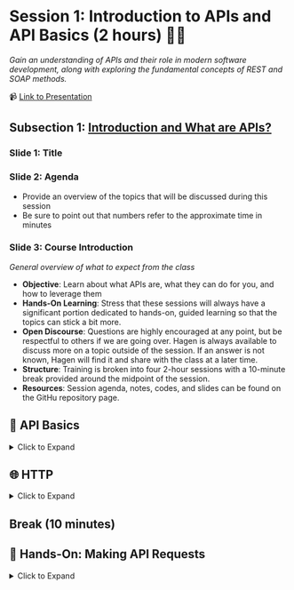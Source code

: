 # Session 1: Introduction to APIs and API Basics (2 hours) 👨‍🏫
_Gain an understanding of APIs and their role in modern software development, along with exploring the fundamental concepts of REST and SOAP methods._

📹 [Link to Presentation](https://www.beautiful.ai/-Nc2hq90RBkzxASYEW83)

## Subsection 1: [Introduction and What are APIs?](https://github.com/rogers-obrien-rad/api-alchemy/blob/main/documents/session1/s1_agenda.md#introduction-and-what-are-apis-10-minutes)

### Slide 1: Title

### Slide 2: Agenda
* Provide an overview of the topics that will be discussed during this session
* Be sure to point out that numbers refer to the approximate time in minutes

### Slide 3: Course Introduction
_General overview of what to expect from the class_
* **Objective**: Learn about what APIs are, what they can do for you, and how to leverage them
* **Hands-On Learning**: Stress that these sessions will always have a significant portion dedicated to hands-on, guided learning so that the topics can stick a bit more.
* **Open Discourse**: Questions are highly encouraged at any point, but be respectful to others if we are going over. Hagen is always available to discuss more on a topic outside of the session. If an answer is not known, Hagen will find it and share with the class at a later time.
* **Structure**: Training is broken into four 2-hour sessions with a 10-minute break provided around the midpoint of the session.
* **Resources**: Session agenda, notes, codes, and slides can be found on the GitHu repository page.

## 👶 API Basics
<details><summary>Click to Expand</summary>
<hr>

### Slide 5: Definition of APIs
_Overview of what an API is with examples_

> An Application Programming Interface is a set of protocols that allows different software applications to communicate, interact, and share data with each other.
* Watch [video](https://www.youtube.com/watch?v=s7wmiS2mSXY)
* Additional examples of APIs
  * **Weather Apps**: Weather apps use APIs to access real-time weather data from external sources. These APIs provide accurate and up-to-date information. By leveraging APIs, weather apps avoid the need to collect and maintain their own weather data.
  * **Social Media**: When you click "Share", an API is invoked, sending the data to the respective social media platform. The platform's API processes the request, posts the content, and provides feedback to the user.
  * **Payment Apps**: When you initiate a payment, the app sends transaction details to the payment gateway's API. The API handles payment authorization, processes the transaction, and returns a response to the app

### Slide 6: Advantages of APIs

#### Efficiency
* **Time savings**: No manual data entry and no manual code development. Simply use the API to pull the data you need.
* **Interoperability**: APIs allow you to interface with the main platform using a variety of applications. You can use almost any popular programming language and there are services that we will use later that make the job even easier. 
* **Scalability**: You aren't storing the data on your device or in your application which allows your application to run faster and you don't have to deal with paying for storage. 

#### Innovation
* **Integrate faster**: You are relying on other people who are likely more experienced software developers to create pathways to the data you want. Once those pathways are created, you can quickly push and/or pull the data you need. You can also leverage their platform to get things like continuous and real-time updates.
* **Integrate more**: You can scale up the amount of information you pull into your application by using APIs from a wide variety of platforms to provide a richer experience.

#### Cost and Flexibility
* **Save costs and resources**: You can focus on the analysis side of things rather than the data gathering. Or you can discover ways to use the API to speed up your process that aren't available on the UI. 
* **Reduced maintenance**: If you created your process to push or pull data, you would personally need to maintain that. If you use APIs, the platform will ensure that these pathways remain stable even if they change how their front- or back-end works. 
* **Choose what you need**: API pathways are generally specific to what functions they can accomplish. Rather than doing bulk actions that could be time-consuming or provide excessive information, you can do exactly what you like. 

### Slide 7: Case Studies

#### [McBroken](https://mcbroken.com/)
_The McBroken app uses the McDonald's API to track the availability of working ice cream machines at various locations in real-time, providing users with up-to-date information on whether they can get frozen treats._
* Software Developer reverse-engineered the McDonald's ordering API to send an order worth $18,752 of McFlurries to every McDonald's in the US
* Based on whether the item can be added to your cart determines if the machine is working or not

#### Pokemon Go
_Pokémon Go is an augmented reality mobile game that uses real-world locations and the camera on players' smartphones to allow them to catch virtual Pokémon in their surroundings._
* Utilizes the Google Maps API to display Pokemon in your environment

#### Procore Permissioning
_Procore is a cloud-based construction management platform that provides tools for project management, collaboration, scheduling, and financial management._
* Procore provides permissions templates that sometimes can only be applied on a per-person basis
* If we wanted to specify _everyone's_ permissions for a given project, someone would have to go through each individual and update their permissions.
* We can use the Procore API to do this for us by automating the process. We still have to go one-by-one, but the computer can change someone's permissions in a matter of milliseconds while it might take a user 10 seconds to do the same process (not to mention it would be incredibly boring). 

### Slide 8: API Architecture
_How the rules of an API are setup to ensure smooth communication_

#### REST (Representational State Transfer):
* Modern and simple way for software to communicate over the internet
* Communication is like talking to a waiter: you ask for things (GET), give new things (POST), update (PUT), or remove (DELETE)
* Simple and straightforward
* Uses URLs to represent different resources (like menu items), and you use different actions (HTTP methods) to interact with those resources

#### SOAP (Simple Object Access Protocol):
* Like sending a package with instructions and details
* More structured and formal than REST
* Often used in big businesses
* Communication is more like writing a letter: you need to follow specific rules
* Can use different delivery methods (transport protocols) like HTTP, SMTP (email), etc.
* Has a fixed structure (XML) for messages, making sure everyone understands the message format

### Slide 9: SOAP Overview
* **Principle**: Uses more formal rules, like sending a detailed package with instructions.
* **Use Cases**: Suited for complex applications, often used in big businesses and industries where strict communication is needed.
* **Advantages**: Structured and secure. Provides strict standards for messaging and security, suitable for enterprise scenarios.
* **Disadvantages**: Heavier and more complex compared to REST. May not be suitable for lightweight applications.

### Slide 10: REST Overview
* **Principle**: Uses simple rules to communicate over the internet, like talking to a waiter to order food.
* **Use Cases**: Best for simpler applications like mobile apps and websites, where quick communication is important.
* **Advantages**: Easy to understand, lightweight, and flexible. Works well for microservices and modern web applications.
* **Disadvantages**: Less structured than SOAP, not ideal for complex enterprise-level applications.

### Slide 11: Process Overview
_General process when invoking an API_

**Client-Server Architecture**: The API process relies on a client-server model where the client makes requests and the server processes and responds.

1. **Request**:
   * Initiating Point: The client sends a request using an HTTP method
   * Contains Data: In some cases, the request carries data (like user credentials, or the specifics of the data being requested)
2. **Server**:
   * Processing Center: The server processes the request, interacts with a databases or other necessary component, and creates an appropriate response
   * May Involve Logic: Depending on the request, the server might execute certain logic or computations before formulating a response
4. **Response**:
   * Feedback Mechanism: After processing, the server sends back a response which might contain data, confirmation of a successful operation, or an error message
   * Formats: Responses can come in various formats, commonly JSON or XML, which the client software can then interpret and display or use as needed
5. **HTTP**:
   * Standard Protocol: HTTP is the foundation of data communication for the World Wide Web, used here to transfer requests and responses
   * Status Codes: HTTP responses contain status codes that indicate the result of the request
6. **Cycle Continues**: Depending on the application and user actions, this process can happen repeatedly, ensuring real-time interaction and data retrieval

### 🔑 Key Points (Slide 12)
_Summary from the API Basics section_

1. **APIs Enhance Software Communication**: Application Programming Interfaces (APIs) enable different software applications to interact and share data seamlessly, from weather updates to payment authorizations.
2. **APIs Drive Efficiency and Innovation**: They offer time savings, scalability, and swift integration capabilities, letting developers focus more on innovation and less on maintenance.
3. **Real-world API Applications**: Apps like McBroken and Pokémon Go utilize APIs for real-time data and augmented reality, while platforms like Procore automate repetitive tasks.
4. **API Architectures Vary in Complexity**: While REST offers a simpler, more modern communication method akin to ordering food, SOAP provides a structured approach resembling a detailed package with instructions.
5. **API Communication Process**: The typical API process involves a client sending a request to a server, which then processes the request and returns an appropriate response to the client. This interaction ensures timely and accurate data exchange between systems.

<hr>
</details>

## 🌐 HTTP
<details><summary>Click to Expand</summary>
<hr>

### Slide 14: HTTP Structure

#### Start Line
_First line of the request/response_

For requests, the start line is called the "Request Line" and includes:
* HTTP method
* URL of the resource being requested
* Parameters
* version of the HTTP protocol being used

For responses, the start line is called the "Status Line" and includes:
* three-digit status code
* text description of status
* version of the HTTP protocol being used

#### Headers
_Additional lines that include important, standardized information for the HTTP request/response_

You can find available Header options [here](https://en.wikipedia.org/wiki/List_of_HTTP_header_fields), but some of the more common ones include:
* **Authorization**: credentials
* **Content-Type**: media type for the body of the request/response
* **Host**: domain name of the server i.e. google.com

#### Blank Line
_Tells the program that the previous values were for the header while the following are for the body_

#### Body
_Optional component that carries additional data sent with the request/response, such as form data or request payload._

For requests, the body is often formatted in:
* JSON
* XML

For responses, the body is often formatted in:
* JSON
* XML
* HTML

### ❔ What are some HTTP Request Methods?

### Slide 16: HTTP Methods
_The data manipulation methods used by APIs_

There are [9 HTTP methods in HTTP v1.1](https://developer.mozilla.org/en-US/docs/Web/HTTP/Methods), but there are four/five ones that are commonly used:
* **POST**: Used to send data to the server, for example, customer information, file upload, etc.
* **GET**: Used to retrieve information from the given server using a given URI. Requests using GET should only retrieve data and should have no other effect on the data.
* **PUT**: Replaces all current representations of the target resource with the uploaded content.
* **PATCH**: Applies partial modifications to a resource.
* **DELETE**: Removes the specified resource.

### ❔ What are some HTTP Response Status Codes?

### Slide 18: Response Status Codes
_Basic breakdown of the status codes you might see when making API calls_

#### 100s - Informational
An informational response indicates that the request was received and understood. It is issued on a provisional basis while request processing continues. It alerts the client to wait for a final response.

#### 200s - Success
These status codes indicates the action requested by the client was received, understood, and accepted. Common success status codes include (but are not limited to):
* **200 OK**: Standard response for successful HTTP requests. The actual response will depend on the request method used.
* **201 Created**: The request has been fulfilled, resulting in the creation of a new resource.

#### 300s - Additional Steps
This class of status code indicates the client must take additional action to complete the request. Many of these status codes are used in URL redirection.

#### 400s - Client-side Error
This class of status code is intended for situations in which the error seems to have been caused by the client. Some common 400 status codes are:
* **400 Bad Request**: The server cannot or will not process the request due to an apparent client error (bad request syntax, size too large, invalid request message framing, or deceptive request routing)
* **401 Unauthorized**: For use when authentication is required and has failed or has not yet been provided
* **403 Forbidden**: The request contained valid data and was understood by the server, but the server is refusing action. This may be due to the user not having the necessary permissions for a resource or needing an account of some sort, or attempting a prohibited action.
* **404 Not Found**: The requested resource could not be found but may be available in the future. Subsequent requests by the client are permissible.

#### 500s - Server-side Error
Response status codes beginning with the digit "5" indicate cases in which the server is aware that it has encountered an error or is otherwise incapable of performing the request.

### Slide 19: POST Request 
```http
POST /api/users HTTP/1.1
Host: example.com
Content-Type: application/json

{
    "username": "newuser",
    "email": "newuser@example.com",
    "password": "securepassword"
}
```

Identify the key components:
1. Request Line
   * Method: `POST`
   * URL: `/api/users`
   * HTTP Version: `HTTP/1.1`
2. Headers
   * Header 1: `Host: example.com`
   * Header 2: `Content-Type: application/json`
3. Blank Line
4. Body
   * JSON Form:
   ```json
   {
       "username": "newuser",
       "email": "newuser@example.com",
       "password": "securepassword"
   }
   ```

### Slide 20: POST Response
```http
HTTP/1.1 201 Created
Content-Type: application/json

{
    "id": 123,
    "username": "newuser",
    "email": "newuser@example.com"
}
```

Identify the key components:
1. Status Line
   * HTTP Version: `HTTP/1.1`
   * Status Code: `201`
   * Status Text: `Created`
2. Headers
   * Header 1: `Content-Type: application/json`
3. Blank Line
4. Body
   * JSON Form:
   ```
   {
       "id": 123,
       "username": "newuser",
       "email": "newuser@example.com"
   }
   ```

### Slide 21: GET Request
```http
GET /api/users?username=newuser HTTP/1.1
Host: example.com
```

Identify the key components:
1. Request Line
   * Method: `GET`
   * URL: `/api/users`
   * Query Parameters: `?username=newuser`
   * HTTP Version: `HTTP/1.1`
2. Headers
   * Header 1: `Host: example.com`

❗ **Important**: We cannot include a body in a GET request so if we need to specify additional information, we do so through the use of query parameters included in the URL.

### Slide 22: GET Response
```http
HTTP/1.1 200 OK
Content-Type: application/json

{
    "id": 123,
    "username": "newuser",
    "email": "newuser@example.com",
    "bio": "User's biography"
}
```

Identify the key components:
1. Status Line
   * HTTP Version: `HTTP/1.1`
   * Status Code: `200`
   * Status Text: `OK`
2. Headers
   * Header 1: `Content-Type: application/json`
3. Blank Line
4. Body
   * JSON Form:
   ```
   {
       "id": 123,
       "username": "newuser",
       "email": "newuser@example.com",
       "bio": "User's biography"
   }
   ```

### Slide 23: PATCH Request
```http
PATCH /api/users/123 HTTP/1.1
Host: example.com
Content-Type: application/json

{
    "bio": "Updated bio"
}
```

Identify the key components:
1. Request Line
   * Method: `PATCH`
   * URL: `/api/users/123`
   * HTTP Version: `HTTP/1.1`
2. Headers
   * Header 1: `Host: example.com`
   * Header 2: `Content-Type: application/json`
3. Blank Line
4. Body
   * JSON Form:
   ```json
   {
       "bio": "Updated bio"
   }
   ```

### Slide 24: PATCH Response
```http
HTTP/1.1 200 OK
Content-Type: application/json

{
    "id": 123,
    "username": "existinguser",
    "email": "existinguser@example.com",
    "bio": "Updated bio"
}
```

Identify the key components:
1. Status Line
   * HTTP Version: `HTTP/1.1`
   * Status Code: `200`
   * Status Text: `OK`
2. Headers
   * Header 1: `Content-Type: application/json`
3. Blank Line
4. Body
   * JSON Form:
   ```
   {
       "id": 123,
       "username": "existinguser",
       "email": "existinguser@example.com",
       "bio": "Updated bio"
   }
   ```

### Slide 25: DELETE Request
```http
DELETE /api/users/123 HTTP/1.1
Host: example.com
```

Identify the key components:
1. Request Line
   * Method: `DELETE`
   * URL: `/api/users/123`
   * HTTP Version: `HTTP/1.1`
2. Headers
   * Header 1: `Host: example.com`

❗ **Important**: As with GET requests, we cannot include a body for DELETE requests.

### Slide 26: DELETE Response
```http
HTTP/1.1 204 No Content
```

Identify the key components:
1. Status Line
   * HTTP Version: `HTTP/1.1`
   * Status Code: `204`
   * Status Text: `No Content`

### 🔑 Key Points (Slide 27)
_Summary from the HTTP section_

1. **HTTP Structure**:
   * Start Line: Contains the HTTP method, URL, parameters, and protocol version for requests, and status code, description, and protocol version for responses.
   * Headers: Provide additional standardized information, such as Authorization, Content-Type, and Host.
   * Blank Line: Differentiates headers from the body.
   * Body: Carries additional data, commonly formatted in JSON, XML, or HTML.
2. **HTTP Methods**: There are many, but the primary ones you will likely deal with are:
   * POST: Sends data to the server.
   * GET: Retrieves information using a URI.
   * PUT: Replaces all representations of the target resource.
   * PATCH: Partially modifies a resource.
   * DELETE: Removes the specified resource.
3. **Response Status Codes**: Look out pimrarily for the 200s 🥰 or the 400s 🤬
   * 100s: Informational responses.
   * 200s: Indicate success, e.g., 200 OK, 201 Created.
   * 300s: Additional steps, often related to URL redirection.
   * 400s: Client-side errors, e.g., 400 Bad Request, 401 Unauthorized.
   * 500s: Server-side errors.
5. **Notable Pointers**:
   * Bodies are not included in GET and DELETE requests.
   * Additional information for GET requests is passed using query parameters in the URL.
  
<hr>
</details>
   
## Break (10 minutes)

## 👐 Hands-On: Making API Requests
<details><summary>Click to Expand</summary>
<hr>

### Slide 29: Hands-On Agenda
During the Hands-On session, we will be:
1. Creating a Postman Account
2. Getting an Overview of the Postman Platform
3. Making API Requests!

### Slide 30: Creating Postman Account
Use the links below to find more information:
* For RO: [Playbook](https://app.getguru.com/folders/izbexgGT/Postman-API-Testing?activeCard=99221a09-3806-4a0b-b0a2-9e30567f67a4)
* For Others: [GitHub](https://github.com/rogers-obrien-rad/api-alchemy/blob/main/documents/postman/1_creating_postman_account.md)

### Slide 31: Workspaces and Concepts
Use the links below to find more information:
* For RO: [Playbook](https://app.getguru.com/folders/izbexgGT/Postman-API-Testing?activeCard=c0aa636f-1ff2-476b-997a-6eda96effd20)
* For Others: [GitHub](https://github.com/rogers-obrien-rad/api-alchemy/blob/main/documents/postman/2_workspaces_and_concepts.md)

### Slide 32: Collections
Use the links below to find more information:
* For RO: [Playbook](https://app.getguru.com/folders/izbexgGT/Postman-API-Testing?activeCard=4a19a091-0f81-4909-a2f8-11fbde1dbceb)
* For Others: [GitHub](https://github.com/rogers-obrien-rad/api-alchemy/blob/main/documents/postman/3_collections.md)

### Slide 33: GET Requests
Use the links below to find more information:
* For RO: [Playbook](https://app.getguru.com/folders/izbexgGT/Postman-API-Testing?activeCard=17d7e709-65a7-42fd-88f1-9d891d0bb6fd)
* For Others: [GitHub](https://github.com/rogers-obrien-rad/api-alchemy/blob/main/documents/postman/4_get_requests.md)

### Slide 34: POST request
Use the links below to find more information:
* For RO: [Playbook](https://app.getguru.com/folders/izbexgGT/Postman-API-Testing?activeCard=d6cb12f6-b44e-4ad2-9590-5529789cda40)
* For Others: [GitHub](https://github.com/rogers-obrien-rad/api-alchemy/blob/main/documents/postman/5_post_requests.md)

### Slide 35: PATCH request
Use the links below to find more information:
* For RO: [Playbook](https://app.getguru.com/folders/izbexgGT/Postman-API-Testing?activeCard=40648793-de3e-494b-8fa6-061aa404b28b)
* For Others: [GitHub](https://github.com/rogers-obrien-rad/api-alchemy/blob/main/documents/postman/6_patch_requests.md)

### Slide 36: DELETE request
Use the links below to find more information:
* For RO: [Playbook](https://app.getguru.com/folders/izbexgGT/Postman-API-Testing?activeCard=a4f21920-a467-4844-b4b6-0a179134ce0e)
* For Others: [GitHub](https://github.com/rogers-obrien-rad/api-alchemy/blob/main/documents/postman/7_delete_requests.md)

<hr>
</details>
